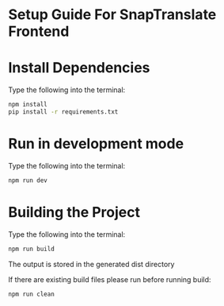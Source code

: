 # **Setup Guide For SnapTranslate Frontend**

# Install Dependencies

Type the following into the terminal:
```bash
npm install
pip install -r requirements.txt
```

# Run in development mode

Type the following into the terminal:
```bash
npm run dev
```

# Building the Project

Type the following into the terminal:
```bash
npm run build
```
The output is stored in the generated dist directory

If there are existing build files please run before running build:
```bash
npm run clean 
```